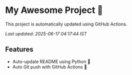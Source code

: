 # My Awesome Project 🚀

This project is automatically updated using GitHub Actions.

_Last updated: 2025-06-17 04:17:44 IST_

## Features
- Auto-update README using Python 🐍
- Auto Git push with GitHub Actions 🤖
